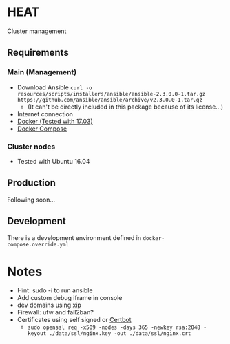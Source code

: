 # HEAT
Cluster management

## Requirements
### Main (Management)
- Download Ansible `curl -o resources/scripts/installers/ansible/ansible-2.3.0.0-1.tar.gz https://github.com/ansible/ansible/archive/v2.3.0.0-1.tar.gz`
    - (It can't be directly included in this package because of its license...)
- Internet connection
- [Docker (Tested with 17.03)](https://www.docker.com/)
- [Docker Compose](https://docs.docker.com/compose/install/)

### Cluster nodes
- Tested with Ubuntu 16.04

## Production
Following soon...

## Development
There is a development environment defined in `docker-compose.override.yml`

# Notes
- Hint: sudo -i to run ansible
- Add custom debug iframe in console
- dev domains using [xip](xip.io)
- Firewall: ufw and fail2ban?
- Certificates using self signed or [Certbot](https://certbot.eff.org/#debianjessie-other)
    - `sudo openssl req -x509 -nodes -days 365 -newkey rsa:2048 -keyout ./data/ssl/nginx.key -out ./data/ssl/nginx.crt`
